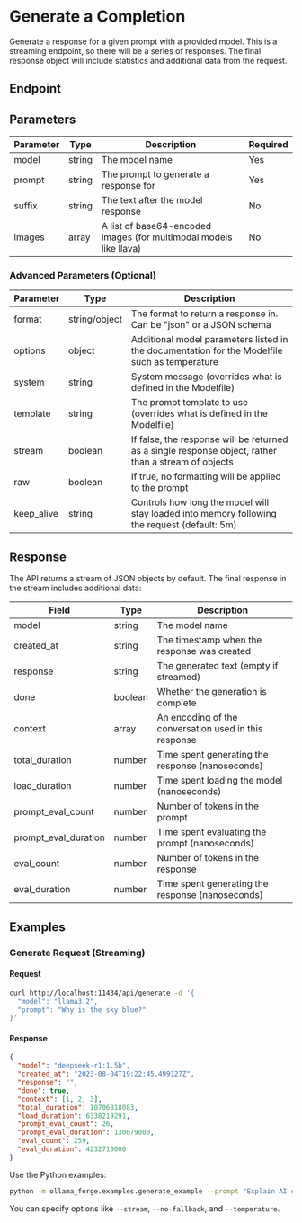 <!-- :orphan: -->

# Generate a Completion

Generate a response for a given prompt with a provided model. This is a streaming endpoint, so there will be a series of responses. The final response object will include statistics and additional data from the request.

## Endpoint

## Parameters

| Parameter | Type | Description | Required |
|-----------|------|-------------|----------|
| model | string | The model name | Yes |
| prompt | string | The prompt to generate a response for | Yes |
| suffix | string | The text after the model response | No |
| images | array | A list of base64-encoded images (for multimodal models like llava) | No |

### Advanced Parameters (Optional)

| Parameter | Type | Description |
|-----------|------|-------------|
| format | string/object | The format to return a response in. Can be "json" or a JSON schema |
| options | object | Additional model parameters listed in the documentation for the Modelfile such as temperature |
| system | string | System message (overrides what is defined in the Modelfile) |
| template | string | The prompt template to use (overrides what is defined in the Modelfile) |
| stream | boolean | If false, the response will be returned as a single response object, rather than a stream of objects |
| raw | boolean | If true, no formatting will be applied to the prompt |
| keep_alive | string | Controls how long the model will stay loaded into memory following the request (default: 5m) |

## Response

The API returns a stream of JSON objects by default. The final response in the stream includes additional data:

| Field | Type | Description |
|-------|------|-------------|
| model | string | The model name |
| created_at | string | The timestamp when the response was created |
| response | string | The generated text (empty if streamed) |
| done | boolean | Whether the generation is complete |
| context | array | An encoding of the conversation used in this response |
| total_duration | number | Time spent generating the response (nanoseconds) |
| load_duration | number | Time spent loading the model (nanoseconds) |
| prompt_eval_count | number | Number of tokens in the prompt |
| prompt_eval_duration | number | Time spent evaluating the prompt (nanoseconds) |
| eval_count | number | Number of tokens in the response |
| eval_duration | number | Time spent generating the response (nanoseconds) |

## Examples

### Generate Request (Streaming)

#### Request

```bash
curl http://localhost:11434/api/generate -d '{
  "model": "llama3.2",
  "prompt": "Why is the sky blue?"
}'
```

#### Response

```json
{
  "model": "deepseek-r1:1.5b",
  "created_at": "2023-08-04T19:22:45.499127Z",
  "response": "",
  "done": true,
  "context": [1, 2, 3],
  "total_duration": 10706818083,
  "load_duration": 6338219291,
  "prompt_eval_count": 26,
  "prompt_eval_duration": 130079000,
  "eval_count": 259,
  "eval_duration": 4232710000
}
```

Use the Python examples:
```bash
python -m ollama_forge.examples.generate_example --prompt "Explain AI ethics."
```
You can specify options like `--stream`, `--no-fallback`, and `--temperature`.

